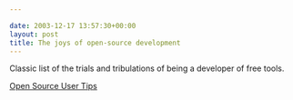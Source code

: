 ```yaml
---

date: 2003-12-17 13:57:30+00:00
layout: post
title: The joys of open-source development
---
```


Classic list of the trials and tribulations of being a developer of free tools.  
  

[Open Source User Tips](http://www.minimalverbosity.com/2003/July/10/open_source_user_tips.htm)

